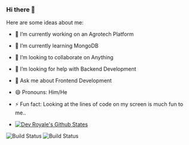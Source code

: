 ### Hi there 👋


Here are some ideas about me:

- 🔭 I’m currently working on an Agrotech Platform
- 🌱 I’m currently learning MongoDB 
- 👯 I’m looking to collaborate on Anything
- 🤔 I’m looking for help with Backend Development
- 💬 Ask me about Frontend Development
- 😄 Pronouns: Him/He
- ⚡ Fun fact: Looking at the lines of code on my screen is much fun to me..

- [![Dev Royale's Github States](https://github-readme-stats.vercel.app/api?username=Kemerald25&show_icons=true&theme=dracula)](https://github.com/Kemerald25/github-readme-stats)

![Build Status](https://github.com/users/kemerald25/achievements/pull-shark)
![Build Status](https://github.com/users/kemerald25/achievements/yolo)
